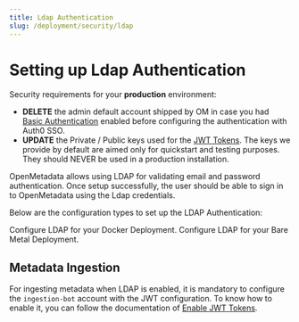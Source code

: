 ```yaml
---
title: Ldap Authentication
slug: /deployment/security/ldap
---
```


# Setting up Ldap Authentication
<Important>

Security requirements for your **production** environment:
- **DELETE** the admin default account shipped by OM in case you had [Basic Authentication](/deployment/security/basic-auth)
  enabled before configuring the authentication with Auth0 SSO.
- **UPDATE** the Private / Public keys used for the [JWT Tokens](/deployment/security/enable-jwt-tokens). The keys we provide
  by default are aimed only for quickstart and testing purposes. They should NEVER be used in a production installation.

</Important>

OpenMetadata allows using LDAP for validating email and password authentication.
Once setup successfully, the user should be able to sign in to OpenMetadata using the Ldap credentials.

Below are the configuration types to set up the LDAP Authentication:

<InlineCalloutContainer>
  <InlineCallout
    color="violet-70"
    icon="celebration"
    bold="Docker Security"
    href="/deployment/security/ldap/docker"
  >
    Configure LDAP for your Docker Deployment.
  </InlineCallout>
  <InlineCallout
    color="violet-70"
    icon="storage"
    bold="Bare Metal Security"
    href="/deployment/security/ldap/bare-metal"
  >
    Configure LDAP for your Bare Metal Deployment.
  </InlineCallout>
</InlineCalloutContainer>

## Metadata Ingestion

For ingesting metadata when LDAP is enabled, it is mandatory to configure the `ingestion-bot` account with the JWT configuration. 
To know how to enable it, you can follow the documentation of [Enable JWT Tokens](/deployment/security/enable-jwt-tokens).
